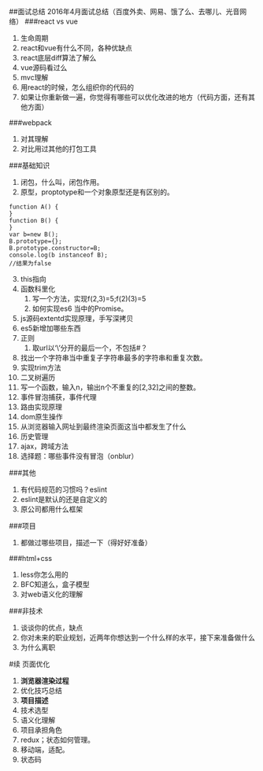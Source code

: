 ##面试总结
2016年4月面试总结（百度外卖、网易、饿了么、去哪儿、光音网络）
###react vs vue
1. 生命周期
2. react和vue有什么不同，各种优缺点
3. react底层diff算法了解么
4. vue源码看过么
5. mvc理解
6. 用react的时候，怎么组织你的代码的
7. 如果让你重新做一遍，你觉得有哪些可以优化改进的地方（代码方面，还有其他方面）


###webpack
1. 对其理解
2. 对比用过其他的打包工具


###基础知识
1. 闭包，什么叫，闭包作用。
2. 原型，proptotype和一个对象原型还是有区别的。
```
function A() {
}
function B() {
}
var b=new B();
B.prototype={};
B.prototype.constructor=B;
console.log(b instanceof B);
//结果为false
```
3. this指向
4. 函数科里化
	1. 写一个方法，实现f(2,3)=5;f(2)(3)=5
	2. 如何实现es6 当中的Promise。
5. js源码extentd实现原理，手写深拷贝
6. es5新增加哪些东西
7. 正则
	1. 取url以‘\’分开的最后一个，不包括#？
8. 找出一个字符串当中重复子字符串最多的字符串和重复次数。
9. 实现trim方法
10. 二叉树遍历
11. 写一个函数，输入n，输出n个不重复的[2,32]之间的整数。
12. 事件冒泡捕获，事件代理
13. 路由实现原理
14. dom原生操作
15. 从浏览器输入网址到最终渲染页面这当中都发生了什么
15. 历史管理
16. ajax，跨域方法
17. 选择题：哪些事件没有冒泡（onblur）


###其他
1. 有代码规范的习惯吗？eslint
2. eslint是默认的还是自定义的
3. 原公司都用什么框架


###项目
1. 都做过哪些项目，描述一下（得好好准备）


###html+css
1. less你怎么用的
2. BFC知道么，盒子模型
3. 对web语义化的理解


###非技术
1. 谈谈你的优点，缺点
2. 你对未来的职业规划，近两年你想达到一个什么样的水平，接下来准备做什么
3. 为什么离职

#续
页面优化
1. **浏览器渲染过程**
2.  优化技巧总结
2. **项目描述**
3. 技术选型
4. 语义化理解
5. 项目承担角色
6. redux；状态如何管理。
7. 移动端，适配。
8. 状态码
